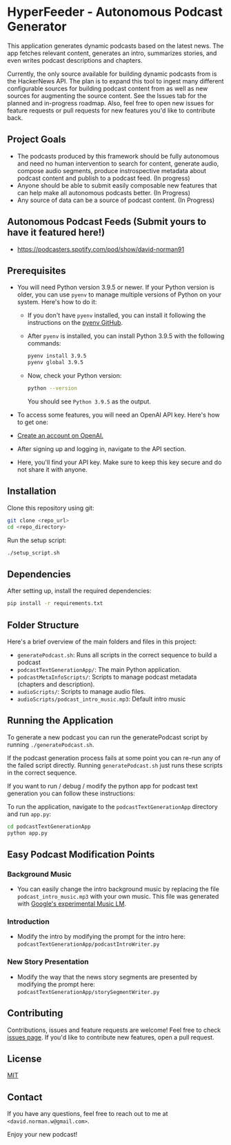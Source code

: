 # HyperFeeder - Autonomous Podcast Generator

This application generates dynamic podcasts based on the latest news. The app fetches relevant content, generates an intro, summarizes stories, and even writes podcast descriptions and chapters.

Currently, the only source available for building dynamic podcasts from is the HackerNews API. The plan is to expand this tool to ingest many different configurable sources for building podcast content from as well as new sources for augmenting the source content. See the Issues tab for the planned and in-progress roadmap. Also, feel free to open new issues for feature requests or pull requests for new features you'd like to contribute back.

## Project Goals
- The podcasts produced by this framework should be fully autonomous and need no human intervention to search for content, generate audio, compose audio segments, produce instrospective metadata about podcast content and publish to a podcast feed. (In progress)
- Anyone should be able to submit easily composable new features that can help make all autonomous podcasts better. (In Progress)
- Any source of data can be a source of podcast content. (In Progress)

## Autonomous Podcast Feeds (Submit yours to have it featured here!)
- https://podcasters.spotify.com/pod/show/david-norman91

## Prerequisites

- You will need Python version 3.9.5 or newer. If your Python version is older, you can use `pyenv` to manage multiple versions of Python on your system. Here's how to do it:

    - If you don't have `pyenv` installed, you can install it following the instructions on the [pyenv GitHub](https://github.com/pyenv/pyenv#installation).

    - After `pyenv` is installed, you can install Python 3.9.5 with the following commands:
        
        ```bash
        pyenv install 3.9.5
        pyenv global 3.9.5
        ```
    - Now, check your Python version:
        
        ```bash
        python --version
        ```
      You should see `Python 3.9.5` as the output.

- To access some features, you will need an OpenAI API key. Here's how to get one:

- [Create an account on OpenAI.](https://platform.openai.com/signup/)
- After signing up and logging in, navigate to the API section.
- Here, you'll find your API key. Make sure to keep this key secure and do not share it with anyone.

## Installation 

Clone this repository using git:

```bash
git clone <repo_url>
cd <repo_directory>
```

Run the setup script:

```bash
./setup_script.sh
```

## Dependencies

After setting up, install the required dependencies:

```bash
pip install -r requirements.txt
```

## Folder Structure

Here's a brief overview of the main folders and files in this project:

- `generatePodcast.sh`: Runs all scripts in the correct sequence to build a podcast
- `podcastTextGenerationApp/`: The main Python application.
- `podcastMetaInfoScripts/`: Scripts to manage podcast metadata (chapters and description).
- `audioScripts/`: Scripts to manage audio files.
- `audioScripts/podcast_intro_music.mp3`: Default intro music

## Running the Application

To generate a new podcast you can run the generatePodcast script by running `./generatePodcast.sh`.

If the podcast generation process fails at some point you can re-run any of the failed script directly.
Running `generatePodcast.sh` just runs these scripts in the correct sequence.

If you want to run / debug / modify the python app for podcast text generation you can follow these instructions:

To run the application, navigate to the `podcastTextGenerationApp` directory and run `app.py`:

```bash
cd podcastTextGenerationApp
python app.py
```

## Easy Podcast Modification Points
### Background Music
- You can easily change the intro background music by replacing the file `podcast_intro_music.mp3` with your own music. This file was generated with [Google's experimental Music LM](https://aitestkitchen.withgoogle.com/experiments/music-lm).

### Introduction
- Modify the intro by modifying the prompt for the intro here: `podcastTextGenerationApp/podcastIntroWriter.py`

### New Story Presentation
- Modify the way that the news story segments are presented by modifying the prompt here: `podcastTextGenerationApp/storySegmentWriter.py`

## Contributing

Contributions, issues and feature requests are welcome! Feel free to check [issues page](<repo_issues_url>). If you'd like to contribute new features, open a pull request.

## License

[MIT](https://choosealicense.com/licenses/mit/)

## Contact

If you have any questions, feel free to reach out to me at `<david.norman.w@gmail.com>`.

Enjoy your new podcast!
